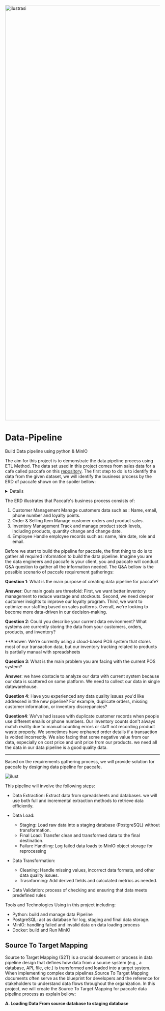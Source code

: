 


<img width="1351" alt="ilustrasi" src="https://github.com/user-attachments/assets/8f998cc4-90a2-4d0d-a196-2401eb757738" />


# Data-Pipeline
Build Data pipeline using python &amp; MinIO


The aim for this project is to demonstrate the data pipeline process using ETL Method. The data set used in this project comes from sales data for a cafe called paccafe on this [repository](https://github.com/Kurikulum-Sekolah-Pacmann/data_pipeline_paccafe/tree/week-4). The first step to do is to identify the data from the given dataset, we will identify the business process by the ERD of paccafe shown on the spoiler bellow:
<details>
  
![sources - public](https://github.com/user-attachments/assets/16171662-4f61-49ef-a1b5-328914f1eade)

</details>

The ERD illustrates that Paccafe's business process consists of:
1. Customer Management
     Manage customers data such as : Name, email, phone number and loyalty points.
2. Order & Selling Item
     Manage customer orders and product sales. 
3. Inventory Management
  Track and manage product stock levels, including products, quantity change and change date.    
4. Employee
   Handle employee records such as: name, hire date, role and email.

Before we start to build the pipeline for paccafe, the first thing to do is to gather all required information to build the data pipeline. Imagine you are the data engineers and paccafe is your client, you and paccafe will conduct Q&A question to gather all the information needed. The Q&A bellow is the possible scenario of paccafe requirement gatherings:

**Question 1**: What is the main purpose of creating data pipeline for paccafe?

**Answer**: Our main goals are threefold: First, we want better inventory management to reduce wastage and stockouts. Second, we need deeper customer insights to improve our loyalty program. Third, we want to optimize our staffing based on sales patterns. Overall, we're looking to become more data-driven in our decision-making.

**Question 2**: Could you describe your current data environment? What systems are currently storing the data from your customers, orders, products, and inventory?

**Answer: We're currently using a cloud-based POS system that stores most of our transaction data, but our inventory tracking related to products is partially manual with spreadsheets

**Question 3**: What is the main problem you are facing with the current POS system?

**Answer**: we have obstacle to analyze our data with current system because our data is scattered on some platform. We need to collect our data in single datawarehouse.

**Question 4**: Have you experienced any data quality issues you'd like addressed in the new pipeline? For example, duplicate orders, missing customer information, or inventory discrepancies?

**Question4**: We've had issues with duplicate customer records when people use different emails or phone numbers. Our inventory counts don't always match reality due to manual counting errors or staff not recording product waste properly. We sometimes have orphaned order details if a transaction is voided incorrectly. We also facing that some negative value from our data, especially on cost price and unit price from our products. we need all the data in our data pipeline is a good quality data.

-----------------------------------------------------------------------------------------------------------------------------------------------------------------

Based on the requirements gathering process, we will provide solution for paccafe by designing data pipeline for paccafe.  

![ilust](https://github.com/user-attachments/assets/9fffc918-da87-47d1-8c5f-5dc42434a4b6)

This pipeline will involve the following steps:
- Data Extraction: Extract data from spreadsheets and databases. we will use both full and incremental extraction methods to retrieve data efficiently.
- Data Load:
  - Staging: Load raw data into a staging database (PostgreSQL) without transformation.
  - Final Load: Transfer clean and transformed data to the final destination.
  - Failure Handling: Log failed data loads to MinIO object storage for reprocessing
    
- Data Transformation:
  - Cleaning: Handle missing values, incorrect data formats, and other data quality issues.
  - Trasnforming: Add derived fields and calculated metrics as needed.
    
- Data Validation: process of checking and ensuring that data meets predefined rules

Tools and Technologies Using in this project including:
- Python: build and manage data Pipeline
- PostgreSQL: act as database for log, staging and final data storage.
- MinIO: handling failed and invalid data on data loading process
- Docker: build and Run MinIO

## Source To Target Mapping
  Source to Target Mapping (S2T) is a crucial document or process in data pipeline design that defines how data from a source system (e.g., a database, API, file, etc.) is transformed and loaded into a target system. When implementing complex data pipelines,Source To Target Mapping  documents often serve as the blueprint for developers and the reference for stakeholders to understand data flows throughout the organization. In this project, we will create the Source To Target Mapping for paccafe data pipeline process as explain bellow:

**A. Loading Data From source database to staging database**
